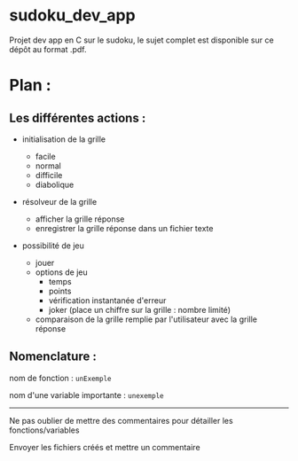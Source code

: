 # sudoku_dev_app

Projet dev app en C sur le sudoku, le sujet complet est disponible sur ce dépôt au format .pdf.

# Plan :

## Les différentes actions :

- initialisation de la grille
  - facile
  - normal
  - difficile
  - diabolique

- résolveur de la grille
  - afficher la grille réponse
  - enregistrer la grille réponse dans un fichier texte

- possibilité de jeu
  - jouer
  - options de jeu
    - temps
    - points
    - vérification instantanée d'erreur
    - joker (place un chiffre sur la grille : nombre limité)
  - comparaison de la grille remplie par l'utilisateur avec la grille réponse
    
## Nomenclature :

nom de fonction : `unExemple`

nom d'une variable importante : `unexemple`

---

Ne pas oublier de mettre des commentaires pour détailler les fonctions/variables

Envoyer les fichiers créés et mettre un commentaire
